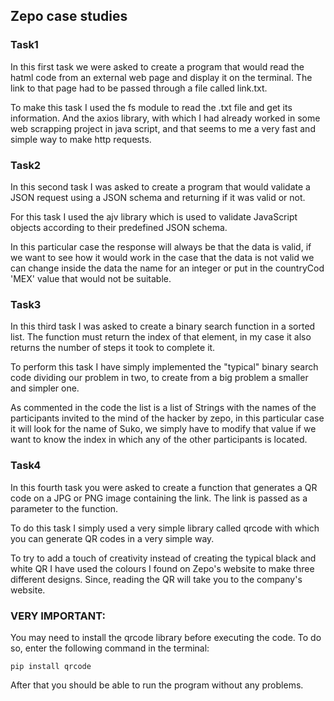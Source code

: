 ## Zepo case studies
### Task1
In this first task we were asked to create a program that would read the hatml code from an external web page and display it on the terminal. The link to that page had to be passed through a file called link.txt.

To make this task I used the fs module to read the .txt file and get its information. And the axios library, with which I had already worked in some web scrapping project in java script, and that seems to me a very fast and simple way to make http requests.

### Task2
In this second task I was asked to create a program that would validate a JSON request using a JSON schema and returning if it was valid or not.

For this task I used the ajv library which is used to validate JavaScript objects according to their predefined JSON schema.

In this particular case the response will always be that the data is valid, if we want to see how it would work in the case that the data is not valid we can change inside the data the name for an integer or put in the countryCod 'MEX' value that would not be suitable.

### Task3
In this third task I was asked to create a binary search function in a sorted list. The function must return the index of that element, in my case it also returns the number of steps it took to complete it.

To perform this task I have simply implemented the "typical" binary search code dividing our problem in two, to create from a big problem a smaller and simpler one.

As commented in the code the list is a list of Strings with the names of the participants invited to the mind of the hacker by zepo, in this particular case it will look for the name of Suko, we simply have to modify that value if we want to know the index in which any of the other participants is located.

### Task4
In this fourth task you were asked to create a function that generates a QR code on a JPG or PNG image containing the link. The link is passed as a parameter to the function.

To do this task I simply used a very simple library called qrcode with which you can generate QR codes in a very simple way.

To try to add a touch of creativity instead of creating the typical black and white QR I have used the colours I found on Zepo's website to make three different designs. Since, reading the QR will take you to the company's website.

### VERY IMPORTANT:
You may need to install the qrcode library before executing the code. To do so, enter the following command in the terminal:

`pip install qrcode`

After that you should be able to run the program without any problems.
